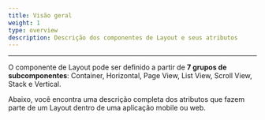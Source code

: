 ```yaml
---
title: Visão geral
weight: 1
type: overview
description: Descrição dos componentes de Layout e seus atributos
---
```


---

O componente de Layout pode ser definido a partir de **7 grupos de subcomponentes**: Container, Horizontal, Page View, List View, Scroll View, Stack e Vertical.  

Abaixo, você encontra uma descrição completa dos atributos que fazem parte de um Layout dentro de uma aplicação mobile ou web.
